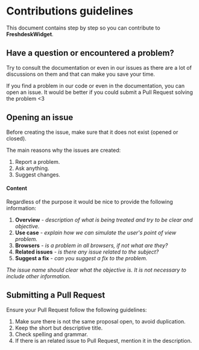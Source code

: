 # Contributions guidelines

This document contains step by step so you can contribute to **FreshdeskWidget**.


## Have a question or encountered a problem?

Try to consult the documentation or even in our issues as there are a lot of discussions on them and that can make you save your time.

If you find a problem in our code or even in the documentation, you can open an issue. It would be better if you could submit a Pull Request solving the problem <3

## Opening an issue

Before creating the issue, make sure that it does not exist (opened or closed).

The main reasons why the issues are created:

1. Report a problem.
2. Ask anything.
3. Suggest changes.

#### Content

Regardless of the purpose it would be nice to provide the following information:

1. **Overview** - *description of what is being treated and try to be clear and objective.*
2. **Use case** - *explain how we can simulate the user's point of view problem.*
3. **Browsers** - *is a problem in all browsers, if not what are they?*
4. **Related issues** - *is there any issue related to the subject?*
5. **Suggest a fix** - *can you suggest a fix to the problem.*

*The issue name should clear what the objective is. It is not necessary to include other information.*

## Submitting a Pull Request

Ensure your Pull Request follow the following guidelines:

1. Make sure there is not the same proposal open, to avoid duplication.
2. Keep the short but descriptive title.
3. Check spelling and grammar.
4. If there is an related issue to Pull Request, mention it in the description.
